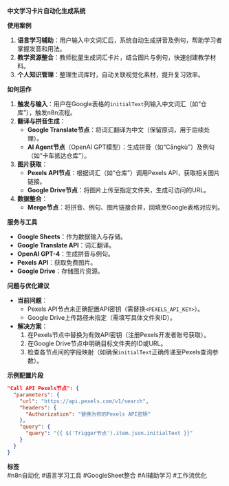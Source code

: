 **中文学习卡片自动化生成系统**

**使用案例**  
1. **语言学习辅助**：用户输入中文词汇后，系统自动生成拼音及例句，帮助学习者掌握发音和用法。  
2. **教学资源整合**：教师批量生成词汇卡片，结合图片与例句，快速创建教学材料。  
3. **个人知识管理**：整理生词库时，自动关联视觉化素材，提升复习效率。

**如何运作**  
1. **触发与输入**：用户在Google表格的`initialText`列输入中文词汇（如“仓库”），触发n8n流程。  
2. **翻译与拼音生成**：  
   - **Google Translate节点**：将词汇翻译为中文（保留原词，用于后续处理）。  
   - **AI Agent节点**（OpenAI GPT模型）：生成拼音（如“Cāngkù”）及例句（如“卡车抵达仓库”）。  
3. **图片获取**：  
   - **Pexels API节点**：根据词汇（如“仓库”）调用Pexels API，获取相关图片链接。  
   - **Google Drive节点**：将图片上传至指定文件夹，生成可访问的URL。  
4. **数据整合**：  
   - **Merge节点**：将拼音、例句、图片链接合并，回填至Google表格对应列。  

**服务与工具**  
- **Google Sheets**：作为数据输入与存储。  
- **Google Translate API**：词汇翻译。  
- **OpenAI GPT-4**：生成拼音与例句。  
- **Pexels API**：获取免费图片。  
- **Google Drive**：存储图片资源。  

**问题与优化建议**  
- **当前问题**：  
  - Pexels API节点未正确配置API密钥（需替换`<PEXELS_API_KEY>`）。  
  - Google Drive上传路径未指定（需填写具体文件夹ID）。  
- **解决方案**：  
  1. 在Pexels节点中替换为有效API密钥（注册Pexels开发者账号获取）。  
  2. 在Google Drive节点中明确目标文件夹的ID或URL。  
  3. 检查各节点间的字段映射（如确保`initialText`正确传递至Pexels查询参数）。  

**示例配置片段**  
```json
"Call API Pexels节点": {
  "parameters": {
    "url": "https://api.pexels.com/v1/search",
    "headers": {
      "Authorization": "替换为你的Pexels API密钥"
    },
    "query": {
      "query": "{{ $('Trigger节点').item.json.initialText }}"
    }
  }
}
```

**标签**  
#n8n自动化 #语言学习工具 #GoogleSheet整合 #AI辅助学习 #工作流优化